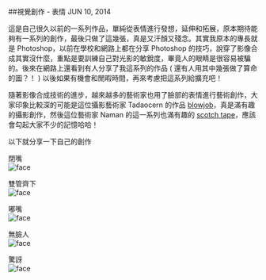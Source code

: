 <!-- @@master  = ../../_layout.html-->

<!-- @@block  =  jsBottom-->

<include src="../../_articles-js.html"></include>

<!-- @@close-->

<!-- @@block  =  css-->

<include src="../../_articles-css.html"></include>

<!-- @@close-->

<!-- @@block  =  articles-social-->

<include src="../../_articles-social.html"></include>

<!-- @@close-->

<!-- @@block  =  articles-footer-->

<include src="../../_articles.html"></include>

<!-- @@close-->

<!-- @@block  =  meta-->

<meta property="article:published_time" content="2014-06-10T23:23:00+01:00">

<meta name="keywords" content="photoshop,影像處理,影像合成,表情,創作,創意,face">

<link rel="publisher" href="https://plus.google.com/105185415102049371674">

<meta name="description" content="這是自己很久以前的一系列作品，單純從表情進行發想，延伸和拓展，原本期待能夠有一系列的創作，最後只做了這幾張，真是又汗顏又殘念。">

<meta itemprop="name" content="視覺創作 - 表情 - OXXO.STUDIO">

<meta itemprop="image" content="http://www.oxxostudio.tw/img/articles/201406/20140610_1_01.jpg">

<meta itemprop="description" content="這是自己很久以前的一系列作品，單純從表情進行發想，延伸和拓展，原本期待能夠有一系列的創作，最後只做了這幾張，真是又汗顏又殘念。">

<meta property="og:title" content="視覺創作 - 表情 - OXXO.STUDIO">

<meta property="og:url" content="http://www.oxxostudio.tw/articles/201406/face.html">

<meta property="og:image" content="http://www.oxxostudio.tw/img/articles/201406/20140610_1_01.jpg">

<meta property="og:description" content="這是自己很久以前的一系列作品，單純從表情進行發想，延伸和拓展，原本期待能夠有一系列的創作，最後只做了這幾張，真是又汗顏又殘念。">

<title>視覺創作 - 表情 - OXXO.STUDIO</title> 

<!-- @@close-->

<!-- @@block  =  articles-content--> 

##視覺創作 - 表情 <span class="article-date" tag="creative"><i></i>JUN 10, 2014</span>

這是自己很久以前的一系列作品，單純從表情進行發想，延伸和拓展，原本期待能夠有一系列的創作，最後只做了這幾張，真是又汗顏又殘念。其實我原本的專長就是 Photoshop，以前在學校和網路上都在分享 Photoshop 的技巧，說穿了影像合成其實沒什麼，重點是要訓練自己對光影的敏銳度，畢竟人的眼睛是很容易被騙的。後來在網路上還看到有人分享了我這系列的作品 ( 還有人用其中幾張做了算命的圖？！ ) 以後如果有機會和閒暇時間，再來考慮把這系列給擴充吧！

隨著影像合成技術的進步，越來越多的藝術家也用了臉部的表情進行藝術創作，大家印象比較深的可能是這位攝影藝術家 Tadaocern 的作品 [blowjob](http://www.tadaocern.com/gallery_blowjob.html)，真是滿有趣的攝影創作，然後這位藝術家 Naman 的這一系列也滿有趣的 [scotch tape](http://wesnamanphotography.com/scotch-tape-series/)，應該會勾起大家不少的記憶哈哈！

以下就分享一下自己的創作

閉嘴  
![face](/img/articles/201406/20140610_1_15.jpg)  

雙管齊下  
![face](/img/articles/201406/20140610_1_16.jpg)  

嘟嘴  
![face](/img/articles/201406/20140610_1_17.jpg)  

無臉人  
![face](/img/articles/201406/20140610_1_18.jpg)  

驚訝  
![face](/img/articles/201406/20140610_1_19.jpg)  

<!-- @@close--> 